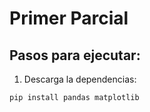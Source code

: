 # Primer Parcial

## Pasos para ejecutar:

1. Descarga la dependencias:
```bash
pip install pandas matplotlib
```
